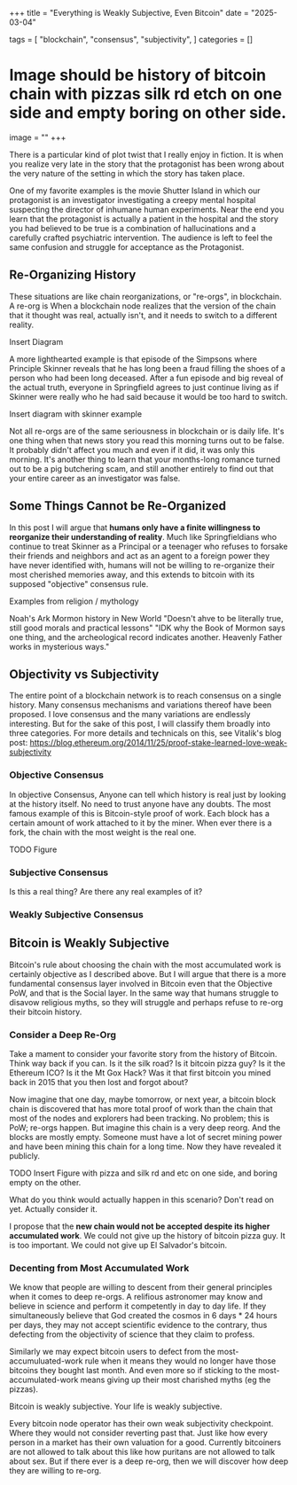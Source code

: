 +++
title = "Everything is Weakly Subjective, Even Bitcoin"
date = "2025-03-04"

tags = [
    "blockchain",
    "consensus",
    "subjectivity",
]
categories = []
# Image should be history of bitcoin chain with pizzas silk rd etch on one side and empty boring on other side.
image = ""
+++

There is a particular kind of plot twist that I really enjoy in fiction. It is when you realize very late in the story that the protagonist has been wrong about the very nature of the setting in which the story has taken place.

One of my favorite examples is the movie Shutter Island in which our protagonist is an investigator investigating a creepy mental hospital suspecting the director of inhumane human experiments. Near the end you learn that the protagonist is actually a patient in the hospital and the story you had believed to be true is a combination of hallucinations and a carefully crafted psychiatric intervention. The audience is left to feel the same confusion and struggle for acceptance as the Protagonist.

## Re-Organizing History

These situations are like chain reorganizations, or "re-orgs", in blockchain. A re-org is When a blockchain node realizes that the version of the chain that it thought was real, actually isn't, and it needs to switch to a different reality.

Insert Diagram

A more lighthearted example is that episode of the Simpsons where Principle Skinner reveals that he has long been a fraud filling the shoes of a person who had been long deceased. After a fun episode and big reveal of the actual truth, everyone in Springfield agrees to just continue living as if Skinner were really who he had said because it would be too hard to switch.

Insert diagram with skinner example

Not all re-orgs are of the same seriousness in blockchain or is daily life. It's one thing when that news story you read this morning turns out to be false. It probably didn't affect you much and even if it did, it was only this morning. It's another thing to learn that your months-long romance turned out to be a pig butchering scam, and still another entirely to find out that your entire career as an investigator was false.

## Some Things Cannot be Re-Organized

In this post I will argue that **humans only have a finite willingness to reorganize their understanding of reality**. Much like Springfieldians who continue to treat Skinner as a Principal or a teenager who refuses to forsake their friends and neighbors and act as an agent to a foreign power they have never identified with, humans will not be willing to re-organize their most cherished memories away, and this extends to bitcoin with its supposed "objective" consensus rule.

Examples from religion / mythology

Noah's Ark
Mormon history in New World
"Doesn't ahve to be literally true, still good morals and practical lessons"
"IDK why the Book of Mormon says one thing, and the archeological record indicates another. Heavenly Father works in mysterious ways."

## Objectivity vs Subjectivity

The entire point of a blockchain network is to reach consensus on a single history. Many consensus mechanisms and variations thereof have been proposed. I love consensus and the many variations are endlessly interesting. But for the sake of this post, I will classify them broadly into three categories. For more details and technicals on this, see Vitalik's blog post: https://blog.ethereum.org/2014/11/25/proof-stake-learned-love-weak-subjectivity

### Objective Consensus

In objective Consensus, Anyone can tell which history is real just by looking at the history itself. No need to trust anyone have any doubts. The most famous example of this is Bitcoin-style proof of work. Each block has a certain amount of work attached to it by the miner. When ever there is a fork, the chain with the most weight is the real one.

TODO Figure

### Subjective Consensus

Is this a real thing? Are there any real examples of it?

### Weakly Subjective Consensus


## Bitcoin is Weakly Subjective

Bitcoin's rule about choosing the chain with the most accumulated work is certainly objective as I described above. But I will argue that there is a more fundamental consensus layer involved in Bitcoin even that the Objective PoW, and that is the Social layer. In the same way that humans struggle to disavow religious myths, so they will struggle and perhaps refuse to re-org their bitcoin history.

### Consider a Deep Re-Org

Take a mament to consider your favorite story from the history of Bitcoin. Think way back if you can. Is it the silk road? Is it bitcoin pizza guy? Is it the Ethereum ICO? Is it the Mt Gox Hack? Was it that first bitcoin you mined back in 2015 that you then lost and forgot about?

Now imagine that one day, maybe tomorrow, or next year, a bitcoin block chain is discovered that has more total proof of work than the chain that most of the nodes and explorers had been tracking. No problem; this is PoW; re-orgs happen. But imagine this chain is a very deep reorg. And the blocks are mostly empty. Someone must have a lot of secret mining power and have been mining this chain for a long time. Now they have revealed it publicly.

TODO Insert Figure with pizza and silk rd and etc on one side, and boring empty on the other.

What do you think would actually happen in this scenario? Don't read on yet. Actually consider it.

I propose that the **new chain would not be accepted despite its higher accumulated work**. We could not give up the history of bitcoin pizza guy. It is too important. We could not give up El Salvador's bitcoin.

### Decenting from Most Accumulated Work

We know that people are willing to descent from their general principles when it comes to deep re-orgs. A relifious astronomer may know and believe in science and perform it competently in day to day life. If they simultaneously believe that God created the cosmos in 6 days * 24 hours per days, they may not accept scientific evidence to the contrary, thus defecting from the objectivity of science that they claim to profess.

Similarly we may expect bitcoin users to defect from the most-accumuluated-work rule when it means they would no longer have those bitcoins they bought last month. And even more so if sticking to the most-accumulated-work means giving up their most charished myths (eg the pizzas).

Bitcoin is weakly subjective. Your life is weakly subjective.

Every bitcoin node operator has their own weak subjectivity checkpoint. Where they would not consider reverting past that. Just like how every person in a market has their own valuation for a good. Currently bitcoiners are not allowed to talk about this like how puritans are not allowed to talk about sex. But if there ever is a deep re-org, then we will discover how deep they are willing to re-org.




